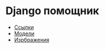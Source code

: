 # Django помощник

- [Ссылки](https://github.com/L4legenda/DjangoHelperRUS/tree/master/urls "Работа с URL")
- [Модели](https://github.com/L4legenda/DjangoHelperRUS/tree/master/models "Работа с БД")
- [Изрбражения](https://github.com/L4legenda/DjangoHelperRUS/tree/master/image "Работа с изображениями")

